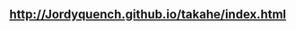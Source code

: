 
http://Jordyquench.github.io/takahe/index.html
------------------------------------------------------------